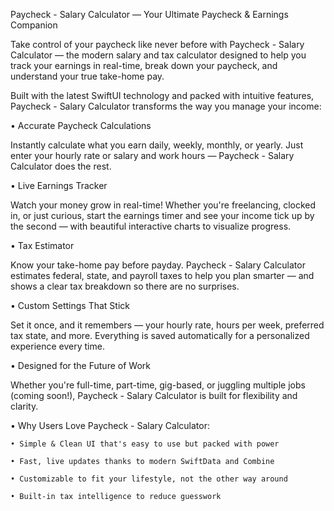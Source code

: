 Paycheck - Salary Calculator — Your Ultimate Paycheck & Earnings Companion

Take control of your paycheck like never before with Paycheck - Salary Calculator — the modern salary and tax calculator designed to help you track your earnings in real-time, break down your paycheck, and understand your true take-home pay.

Built with the latest SwiftUI technology and packed with intuitive features, Paycheck - Salary Calculator transforms the way you manage your income:

•  Accurate Paycheck Calculations

Instantly calculate what you earn daily, weekly, monthly, or yearly. Just enter your hourly rate or salary and work hours — Paycheck - Salary Calculator does the rest.

•  Live Earnings Tracker

Watch your money grow in real-time! Whether you're freelancing, clocked in, or just curious, start the earnings timer and see your income tick up by the second — with beautiful interactive charts to visualize progress.

•  Tax Estimator

Know your take-home pay before payday. Paycheck - Salary Calculator estimates federal, state, and payroll taxes to help you plan smarter — and shows a clear tax breakdown so there are no surprises.

•  Custom Settings That Stick

Set it once, and it remembers — your hourly rate, hours per week, preferred tax state, and more. Everything is saved automatically for a personalized experience every time.

•  Designed for the Future of Work

Whether you're full-time, part-time, gig-based, or juggling multiple jobs (coming soon!), Paycheck - Salary Calculator is built for flexibility and clarity.


•  Why Users Love Paycheck - Salary Calculator:

    • Simple & Clean UI that's easy to use but packed with power

    • Fast, live updates thanks to modern SwiftData and Combine

    • Customizable to fit your lifestyle, not the other way around

    • Built-in tax intelligence to reduce guesswork

